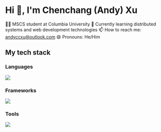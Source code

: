 # Hi 👋, I'm Chenchang (Andy) Xu

👨‍🎓 MSCS student at Columbia University
🌱 Currently learning distributed systems and web development technologies
📫 How to reach me: andyccxu@outlook.com
😄 Pronouns: He/Him

## My tech stack

### Languages

<p align="left">
  <a href="https://skillicons.dev">
    <img src="https://skillicons.dev/icons?i=python,go,c,java,nodejs,html,css,javascript" />
  </a>
</p>

### Frameworks

<p align="left">
  <a href="https://skillicons.dev">
    <img src="https://skillicons.dev/icons?i=django,fastapi,express,vite,react,jest,tailwind" />
  </a>
</p>

### Tools

<p align="left">
  <a href="https://skillicons.dev">
    <img src="https://skillicons.dev/icons?i=git,github,vim,postman,docker,grafana,gcp,aws,mysql" />
  </a>
</p>
